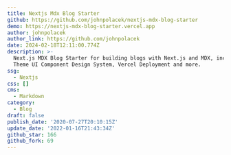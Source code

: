 ```yaml
---
title: Nextjs Mdx Blog Starter
github: https://github.com/johnpolacek/nextjs-mdx-blog-starter
demo: https://nextjs-mdx-blog-starter.vercel.app
author: johnpolacek
author_link: https://github.com/johnpolacek
date: 2024-02-18T12:11:00.774Z
description: >-
  Next.js MDX Blog Starter for building blogs with Next.js and MDX, including
  Theme UI Component Design System, Vercel Deployment and more.
ssg:
  - Nextjs
css: []
cms:
  - Markdown
category:
  - Blog
draft: false
publish_date: '2020-07-27T20:10:15Z'
update_date: '2022-01-16T21:43:34Z'
github_star: 166
github_fork: 69
---
```

